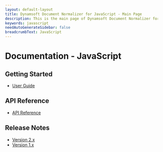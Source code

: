 ```yaml
---
layout: default-layout
title: Dynamsoft Document Normalizer for JavaScript - Main Page
description: This is the main page of Dynamsoft Document Normalizer for JavaScript SDK.
keywords: javascript
needAutoGenerateSidebar: false
breadcrumbText: JavaScript
---
```


# Documentation - JavaScript

## Getting Started

- [User Guide]({{site.js}}user-guide/index.html)

## API Reference

- [API Reference]({{site.js}}api-reference/index.html)

## Release Notes

- [Version 2.x]({{site.js}}release-notes/javascript-2.html)
- [Version 1.x]({{site.js}}release-notes/javascript-1.html)

